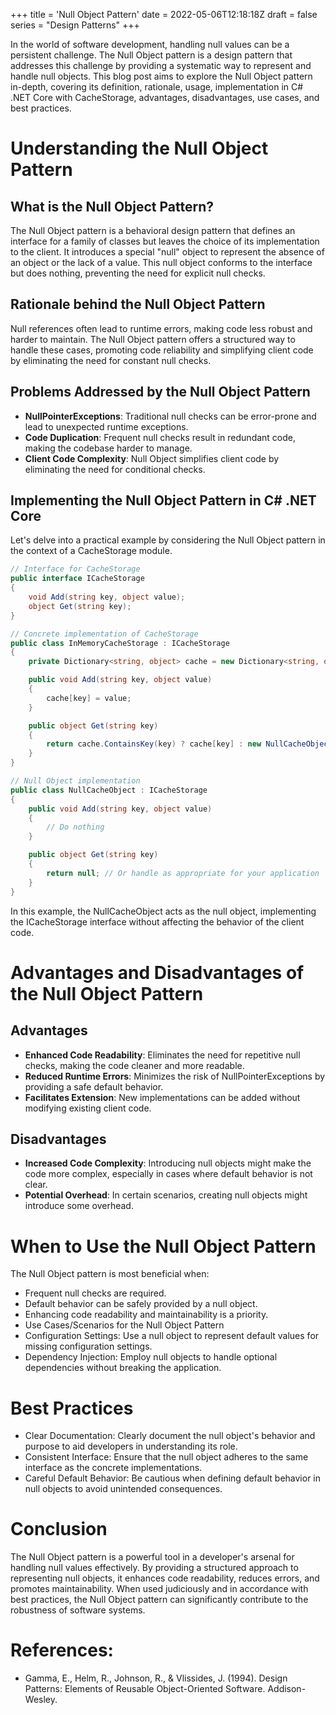 +++
title = 'Null Object Pattern'
date = 2022-05-06T12:18:18Z
draft = false
series = "Design Patterns"
+++

In the world of software development, handling null values can be a persistent challenge. The Null Object pattern is a design pattern that addresses this challenge by providing a systematic way to represent and handle null objects. This blog post aims to explore the Null Object pattern in-depth, covering its definition, rationale, usage, implementation in C# .NET Core with CacheStorage, advantages, disadvantages, use cases, and best practices.

# Understanding the Null Object Pattern

## What is the Null Object Pattern?

The Null Object pattern is a behavioral design pattern that defines an interface for a family of classes but leaves the choice of its implementation to the client. It introduces a special "null" object to represent the absence of an object or the lack of a value. This null object conforms to the interface but does nothing, preventing the need for explicit null checks.

## Rationale behind the Null Object Pattern

Null references often lead to runtime errors, making code less robust and harder to maintain. The Null Object pattern offers a structured way to handle these cases, promoting code reliability and simplifying client code by eliminating the need for constant null checks.

## Problems Addressed by the Null Object Pattern

- **NullPointerExceptions**: Traditional null checks can be error-prone and lead to unexpected runtime exceptions.
- **Code Duplication**: Frequent null checks result in redundant code, making the codebase harder to manage.
- **Client Code Complexity**: Null Object simplifies client code by eliminating the need for conditional checks.

## Implementing the Null Object Pattern in C# .NET Core

Let's delve into a practical example by considering the Null Object pattern in the context of a CacheStorage module.

```csharp
// Interface for CacheStorage
public interface ICacheStorage
{
    void Add(string key, object value);
    object Get(string key);
}

// Concrete implementation of CacheStorage
public class InMemoryCacheStorage : ICacheStorage
{
    private Dictionary<string, object> cache = new Dictionary<string, object>();

    public void Add(string key, object value)
    {
        cache[key] = value;
    }

    public object Get(string key)
    {
        return cache.ContainsKey(key) ? cache[key] : new NullCacheObject();
    }
}

// Null Object implementation
public class NullCacheObject : ICacheStorage
{
    public void Add(string key, object value)
    {
        // Do nothing
    }

    public object Get(string key)
    {
        return null; // Or handle as appropriate for your application
    }
}
```

In this example, the NullCacheObject acts as the null object, implementing the ICacheStorage interface without affecting the behavior of the client code.

# Advantages and Disadvantages of the Null Object Pattern

## Advantages

- **Enhanced Code Readability**: Eliminates the need for repetitive null checks, making the code cleaner and more readable.
- **Reduced Runtime Errors**: Minimizes the risk of NullPointerExceptions by providing a safe default behavior.
- **Facilitates Extension**: New implementations can be added without modifying existing client code.

## Disadvantages

- **Increased Code Complexity**: Introducing null objects might make the code more complex, especially in cases where default behavior is not clear.
- **Potential Overhead**: In certain scenarios, creating null objects might introduce some overhead.

# When to Use the Null Object Pattern

The Null Object pattern is most beneficial when:

- Frequent null checks are required.
- Default behavior can be safely provided by a null object.
- Enhancing code readability and maintainability is a priority.
- Use Cases/Scenarios for the Null Object Pattern
- Configuration Settings: Use a null object to represent default values for missing configuration settings.
- Dependency Injection: Employ null objects to handle optional dependencies without breaking the application.

# Best Practices

- Clear Documentation: Clearly document the null object's behavior and purpose to aid developers in understanding its role.
- Consistent Interface: Ensure that the null object adheres to the same interface as the concrete implementations.
- Careful Default Behavior: Be cautious when defining default behavior in null objects to avoid unintended consequences.

# Conclusion

The Null Object pattern is a powerful tool in a developer's arsenal for handling null values effectively. By providing a structured approach to representing null objects, it enhances code readability, reduces errors, and promotes maintainability. When used judiciously and in accordance with best practices, the Null Object pattern can significantly contribute to the robustness of software systems.

# References:

- Gamma, E., Helm, R., Johnson, R., & Vlissides, J. (1994). Design Patterns: Elements of Reusable Object-Oriented Software. Addison-Wesley.
